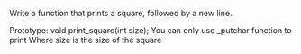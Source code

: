 Write a function that prints a square, followed by a new line.

Prototype: void print_square(int size);
You can only use _putchar function to print
Where size is the size of the square
